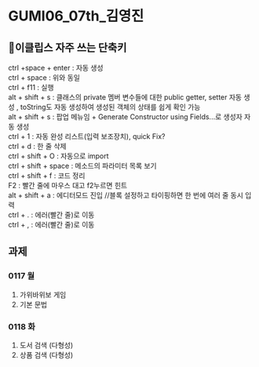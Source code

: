 # GUMI06_07th_김영진

## 📌이클립스 자주 쓰는 단축키
ctrl +space  + enter : 자동 생성 <br>
ctrl + space : 위와 동일 <br>
ctrl + f11 : 실행 <br>
alt + shift + s  : 클래스의 private 멤버 변수들에 대한 public getter, setter 자동 생성 , toString도 자동 생성하여 생성된 객체의 상태를 쉽게 확인 가능 <br>
alt + shift + s : 팝업 메뉴임 + Generate Constructor using Fields...로 생성자 자동 생성 <br>
ctrl + 1 : 자동 완성 리스트(입력 보조장치), quick Fix? <br>
ctrl + d : 한 줄 삭제 <br>
ctrl + shift + O : 자동으로 import <br>
ctrl + shift + space : 메소드의 파라미터 목록 보기 <br>
ctrl + shift + f : 코드 정리 <br>
F2 : 빨간 줄에 마우스 대고 f2누르면 힌트 <br>
alt + shift + a : 에디터모드 진입 //블록 설정하고 타이핑하면 한 번에 여러 줄 동시 입력 <br>
ctrl + . : 에러(빨간 줄)로 이동 <br>
ctrl + , : 에러(빨간 줄)로 이동 <br>

## 과제
### 0117 월
1. 가위바위보 게임
2. 기본 문법

### 0118 화
1. 도서 검색 (다형성)
2. 상품 검색 (다형성)
